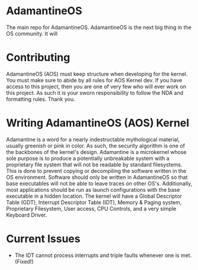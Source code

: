 # AdamantineOS
The main repo for AdamantineOS. AdamantineOS is the next big thing in the OS community. It will 

# Contributing
AdamantineOS (AOS) must keep structure when developing for the kernel. You must make sure to abide by all rules for AOS Kernel dev. If you have access to this project, then you are one of very few who will ever work on this project. As such it is your sworn responsibility to follow the NDA and formatting rules. Thank you.

# Writing AdamantineOS (AOS) Kernel
Adamantine is a word for a nearly indestructable mythological material, usually greenish or pink in color. As such, the security algorithm is one of the backbones of the kernel's design. Adamantine is a microkernel whose sole purpose is to produce a potentially unbreakable system with a proprietary file system that will not be readable by standard filesystems. This is done to prevent copying or decompiling the software written in the OS environment. Software should only be written in AdamantineOS so that base executables will not be able to leave traces on other OS's. Additionally, most applications should be run as launch configurations with the base executable in a hidden location. The kernel will have a Global Descriptor Table (GDT), Interrupt Descriptor Table (IDT), Memory & Paging system, Proprietary Filesystem, User access, CPU Controls, and a very simple Keyboard Driver.

# Current Issues
- The IDT cannot process interrupts and triple faults whenever one is met. (Fixed!)
